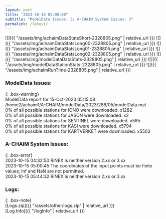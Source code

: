 ```yaml
---
layout: post
title: "2023-10-15 05:00:00"
subtitle: "ModelData Issues: 5; A-CHAIM System Issues: 3"
permalink: /latest/
---
```


![]({{ "/assets/img/achaimDataStatsShort-2328805.png" | relative_url }})
![]({{ "/assets/img/achaimDataStatsLong00-2328805.png" | relative_url }})
![]({{ "/assets/img/achaimDataStatsLong01-2328805.png" | relative_url }})
![]({{ "/assets/img/achaimDataStatsLong02-2328805.png" | relative_url }})
![]({{ "/assets/img/modelDataDataStats-2328805.png" | relative_url }})
![]({{ "/assets/img/modelDataStationStats-2328805.png" | relative_url }})
![]({{ "/assets/img/achaimRunTime-2328805.png" | relative_url }})


### ModelData Issues:  
  
{: .box-warning}  
 ModelData report for 15-Oct-2023 05:15:08   
 /home2/achaim1/A-CHAIM/modelData/2023/288/05/modelData.mat   
 0% of all possible stations for IONO were downloaded. x1282   
 0% of all possible stations for JASON were downloaded. x2   
 0% of all possible stations for SENTINEL were downloaded. x585   
 0% of all possible stations for KASI were downloaded. x5794   
 0% of all possible stations for KARTVERKET were downloaded. x5503   
  
### A-CHAIM System Issues:  
  
{: .box-error}  
2023-10-15 04:32:50 RINEX is neither version 2.xx or 3.xx  
2023-10-15 05:00:45 The coordinates of the input points must be finite values; Inf and NaN are not permitted.  
2023-10-15 05:44:32 RINEX is neither version 2.xx or 3.xx  

### Logs:  
  
{: .box-note}  
[Logs.zip]({{ "/assets/other/logs.zip" | relative_url }})  
[Log Info]({{ "/logInfo" | relative_url }})  

